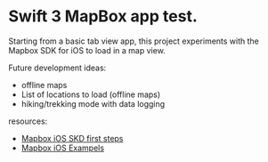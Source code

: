 # Swift 3 MapBox app test.
Starting from a basic tab view app, this project experiments with the Mapbox SDK for iOS to load in a map view.

Future development ideas:
- offline maps
- List of locations to load (offline maps)
- hiking/trekking mode with data logging

resources:
- [Mapbox iOS SKD first steps](https://www.mapbox.com/help/first-steps-ios-sdk/)
- [Mapbox iOS Exampels](https://www.mapbox.com/ios-sdk/examples/)

